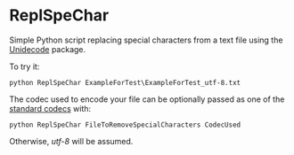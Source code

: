 # ReplSpeChar #

Simple Python script replacing special characters from a text file using the [Unidecode](https://pypi.python.org/pypi/Unidecode) package.

To try it:

```
python ReplSpeChar ExampleForTest\ExampleForTest_utf-8.txt
```

The codec used to encode your file can be optionally passed as one of the [standard codecs](https://docs.python.org/3.6/library/codecs.html#standard-encodings) with:
```
python ReplSpeChar FileToRemoveSpecialCharacters CodecUsed
```
Otherwise, _utf-8_ will be assumed.
